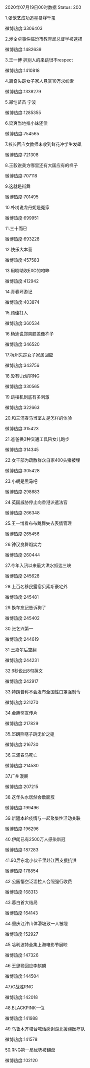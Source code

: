 2020年07月19日00时数据
Status: 200

1.张歆艺成功追星易烊千玺

微博热度:3306403

2.涉仝卓事件临汾市教育局总督学被逮捕

微博热度:1482639

3.王一博 扒别人的来跳很不respect

微博热度:1410818

4.离奇失踪女子家人悬赏10万求线索

微博热度:1338279

5.郑恺苗苗 宁波

微博热度:1285355

6.梁爽当地推小妹还债

微博热度:754565

7.校长回应女教师未收到鲜花冲学生发飙

微博热度:721308

8.王毅说美方哪里还有大国应有的样子

微博热度:707118

9.这就是街舞

微博热度:701495

10.朴树说龙丹妮是冤家

微博热度:699951

11.三十而已

微博热度:693228

12.快乐大本营

微博热度:457583

13.用唢呐吹EXO的咆哮

微博热度:412942

14.青春环游记

微博热度:403874

15.顾佳打人

微博热度:360534

16.杨迪说郑爽膝盖像杵子

微博热度:346520

17.杭州失踪女子家属回应

微博热度:343756

18.没有Uzi的RNG

微博热度:330565

19.跳楼机到底有多刺激

微博热度:322663

20.和三浦春马当室友是怎样的体验

微博热度:315423

21.爸爸换3种交通工具陪女儿跑步

微博热度:314345

22.女干部为疏散群众自家400头猪被埋

微博热度:305428

23.小朝是黑马吧

微博热度:298683

24.英国威胁停止向香港派遣法官

微博热度:266348

25.王一博看布布跳舞失去表情管理

微博热度:265456

26.钟汉良舞蹈实力

微博热度:260444

27.今年入汛以来最大洪水抵达三峡

微博热度:245628

28.上百名移民露宿贝索斯豪宅外

微博热度:245481

29.换车忘记告诉狗了

微博热度:245402

30.张艺兴第一

微博热度:244619

31.王嘉尔后空翻

微博热度:244231

32.6秒说出8句英文

微博热度:242917

33.特朗普称不会发布全国性口罩强制令

微博热度:221270

34.金鹰奖宣传片

微博热度:217829

35.郎朗熊瞎子跳无价之姐

微博热度:216730

36.三浦春马死亡

微博热度:214580

37.广州漫展

微博热度:207215

38.这年头水居然会敷面膜

微博热度:199496

39.新疆本轮疫情与一起聚集性活动关联

微博热度:196296

40.伊朗已有2500万人感染新冠

微博热度:187283

41.90后东北小伙千里赴江西支援抗洪

微博热度:178854

42.公园悟空泛滥拉人合照强行收费

微博热度:168313

43.暮白首大结局

微博热度:164143

44.重庆江津山体滑坡致一人被埋

微博热度:152927

45.哈利波特全集上海电影节展映

微博热度:147326

46.王思聪回应李麒麟

微博热度:144504

47.iG战胜RNG

微博热度:142018

48.BLACKPINK一位

微博热度:141988

49.乌鲁木齐塔台喊话感谢湖北援疆医疗队

微博热度:141578

50.RNG第一局优势被翻盘

微博热度:102120

